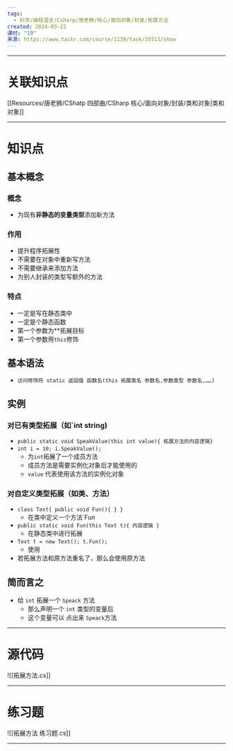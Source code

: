 ```yaml
---
tags:
  - 科学/编程语言/Csharp/唐老狮/核心/面向对象/封装/拓展方法
created: 2024-03-22
课时: "19"
来源: https://www.taikr.com/course/1139/task/35513/show
---
```


---
# 关联知识点

[[Resources/唐老狮/CShatp 四部曲/CSharp 核心/面向对象/封装/类和对象|类和对象]]

---
# 知识点

## 基本概念

### 概念

- 为现有**非静态的变量类型**添加新方法
### 作用

- 提升程序拓展性
- 不需要在对象中重新写方法
- 不需要继承来添加方法
- 为别人封装的类型写额外的方法
### 特点

- 一定是写在静态类中
- 一定是个静态函数
- 第一个参数为**拓展目标
- 第一个参数用`this`修饰
## 基本语法

- `访问修饰符 static 返回值 函数名(this 拓展类名 参数名,参数类型 参数名,……)`
## 实例

### 对已有类型拓展（如`int string)

- `public static void SpeakValue(this int value){ 拓展方法的内容逻辑}`
- `int i = 10; i.SpeakValue();`
	- 为`int`拓展了一个成员方法
	- 成员方法是需要实例化对象后才能使用的
	- `value` 代表使用该方法的实例化对象
### 对自定义类型拓展（如类、方法）

- `class Text{ public void Fun(){ } }`
	- 在类中定义一个方法`Fun
- `public static void Fun(this Text t){ 内容逻辑 }`
	- 在静态类中进行拓展
- `Text t = new Text(); t.Fun();`
	- 使用
- 若拓展方法和原方法重名了，那么会使用原方法
## 简而言之

- 给 `int` 拓展一个 `Speack` 方法
	- 那么声明一个 `int` 类型的变量后
	- 这个变量可以 点出来 `Speack`方法

---
# 源代码


![[拓展方法.cs]]


---
# 练习题

![[拓展方法 练习题.cs]]

---

